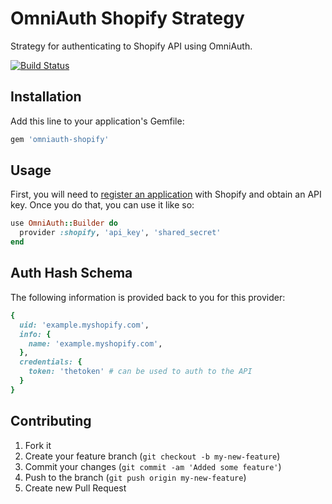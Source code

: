# OmniAuth Shopify Strategy

Strategy for authenticating to Shopify API using OmniAuth.

[![Build Status](https://secure.travis-ci.org/yevgenko/omniauth-shopify.png)](http://travis-ci.org/yevgenko/omniauth-shopify)

## Installation

Add this line to your application's Gemfile:

```ruby
gem 'omniauth-shopify'
```

## Usage

First, you will need to [register an application](http://www.shopify.com/partners/apps) with Shopify and obtain an API key. Once you do that, you can use it like so:

```ruby
use OmniAuth::Builder do
  provider :shopify, 'api_key', 'shared_secret'
end
```

## Auth Hash Schema

The following information is provided back to you for this provider:

```ruby
{
  uid: 'example.myshopify.com',
  info: {
    name: 'example.myshopify.com',
  },
  credentials: {
    token: 'thetoken' # can be used to auth to the API
  }
}
```

## Contributing

1. Fork it
2. Create your feature branch (`git checkout -b my-new-feature`)
3. Commit your changes (`git commit -am 'Added some feature'`)
4. Push to the branch (`git push origin my-new-feature`)
5. Create new Pull Request
